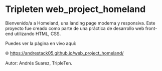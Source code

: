# Tripleten web_project_homeland
Bienvenido/a a Homeland, una landing page moderna y responsiva. Este proyecto fue creado como parte de una práctica de desarrollo web front-end utilizando HTML, CSS.

Puedes ver la página en vivo aquí:

🌐  https://andrestack05.github.io/web_project_homeland/

Autor:  Andrés Suarez, TripleTen.
